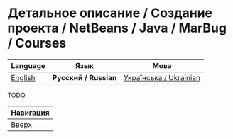 # Детальное описание / Создание проекта / NetBeans / Java / MarBug / Courses

| Language | Язык | Мова |
| -------- | ---- | ---- |
| [English](README.md) | **Русский / Russian** | [Українська / Ukrainian](README.uk.md) |

TODO

| Навигация                |
| ------------------------ |
| [Вверх](../README.ru.md) |
